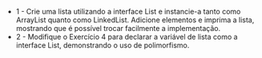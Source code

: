 - 1 - Crie uma lista utilizando a interface List e instancie-a tanto como ArrayList quanto como LinkedList. Adicione elementos e imprima a lista, mostrando que é possível trocar facilmente a implementação.
- 2 - Modifique o Exercício 4 para declarar a variável de lista como a interface List, demonstrando o uso de polimorfismo.

